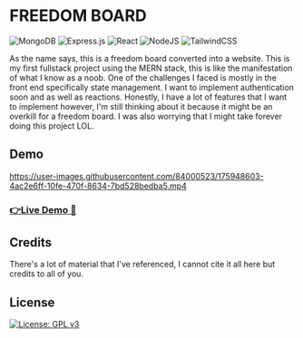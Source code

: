 # FREEDOM BOARD 
![MongoDB](https://img.shields.io/badge/MongoDB-%234ea94b.svg?style=for-the-badge&logo=mongodb&logoColor=white)
![Express.js](https://img.shields.io/badge/express.js-%23404d59.svg?style=for-the-badge&logo=express&logoColor=%2361DAFB)
![React](https://img.shields.io/badge/react-%2320232a.svg?style=for-the-badge&logo=react&logoColor=%2361DAFB)
![NodeJS](https://img.shields.io/badge/node.js-6DA55F?style=for-the-badge&logo=node.js&logoColor=white)
![TailwindCSS](https://img.shields.io/badge/tailwindcss-%2338B2AC.svg?style=for-the-badge&logo=tailwind-css&logoColor=white)

As the name says, this is a freedom board converted into a website. This is my first fullstack project using the MERN stack, this is like the manifestation of what I know as a noob. One of the challenges I faced is mostly in the front end specifically state management. I want to implement authentication soon and as well as reactions. Honestly, I have a lot of features that I want to implement however, I'm still thinking about it because it might be an overkill for a freedom board. I was also worrying that I might take forever doing this project LOL.

## Demo
https://user-images.githubusercontent.com/84000523/175948603-4ac2e6ff-10fe-470f-8634-7bd528bedba5.mp4
### [👉Live Demo 👀](https://prxncxss03.github.io/freedom-board-front-end/)
## Credits
There's a lot of material that I've referenced, I cannot cite it all here but credits to all of you. 

## License
[![License: GPL v3](https://img.shields.io/badge/License-GPLv3-blue.svg)](https://www.gnu.org/licenses/gpl-3.0)
